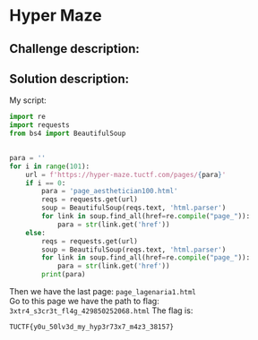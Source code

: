 # Hyper Maze

## Challenge description:


## Solution description:
My script:
```python
import re
import requests
from bs4 import BeautifulSoup
 

para = ''
for i in range(101):
    url = f'https://hyper-maze.tuctf.com/pages/{para}'
    if i == 0:
        para = 'page_aesthetician100.html'
        reqs = requests.get(url)
        soup = BeautifulSoup(reqs.text, 'html.parser')
        for link in soup.find_all(href=re.compile("page_")):
            para = str(link.get('href'))
    else:
        reqs = requests.get(url)
        soup = BeautifulSoup(reqs.text, 'html.parser')
        for link in soup.find_all(href=re.compile("page_")):
            para = str(link.get('href'))
        print(para)
```
Then we have the last page: `page_lagenaria1.html`  
Go to this page we have the path to flag: `3xtr4_s3cr3t_fl4g_429850252068.html`
The flag is:
```
TUCTF{y0u_50lv3d_my_hyp3r73x7_m4z3_38157}
```


